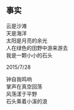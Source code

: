 ## 事实
云是沙滩<br>
天是海洋<br>
太阳是月亮的余光<br>
人在绿色的田野中游来游去<br>
我是一颗小小的石头<br>

2015/7/28<br>

钟自我鸣响<br>
掌声在真空回荡<br>
风荡漾于平野<br>
石头乘着小溪的浪<br>
